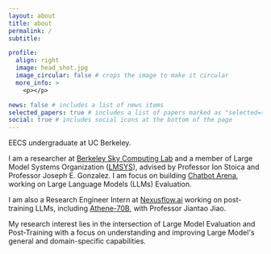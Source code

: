 ```yaml
---
layout: about
title: about
permalink: /
subtitle: 

profile:
  align: right
  image: head_shot.jpg
  image_circular: false # crops the image to make it circular
  more_info: >
    <p></p>

news: false # includes a list of news items
selected_papers: true # includes a list of papers marked as "selected={true}"
social: true # includes social icons at the bottom of the page
---
```


EECS undergraduate at UC Berkeley.

I am a researcher at [Berkeley Sky Computing Lab](https://sky.cs.berkeley.edu/) and a member of Large Model Systems Organization ([LMSYS](https://lmsys.org/)), advised by Professor Ion Stoica and Professor Joseph E. Gonzalez. I am focus on building [Chatbot Arena](https://chat.lmsys.org/), working on Large Language Models (LLMs) Evaluation. 

I am also a Research Engineer Intern at [Nexusflow.ai](https://nexusflow.ai/) working on post-training LLMs, including [Athene-70B](https://huggingface.co/Nexusflow/Athene-70B), with Professor Jiantao Jiao.

My research interest lies in the intersection of Large Model Evaluation and Post-Training with a focus on understanding and improving Large Model's general and domain-specific capabilities.
